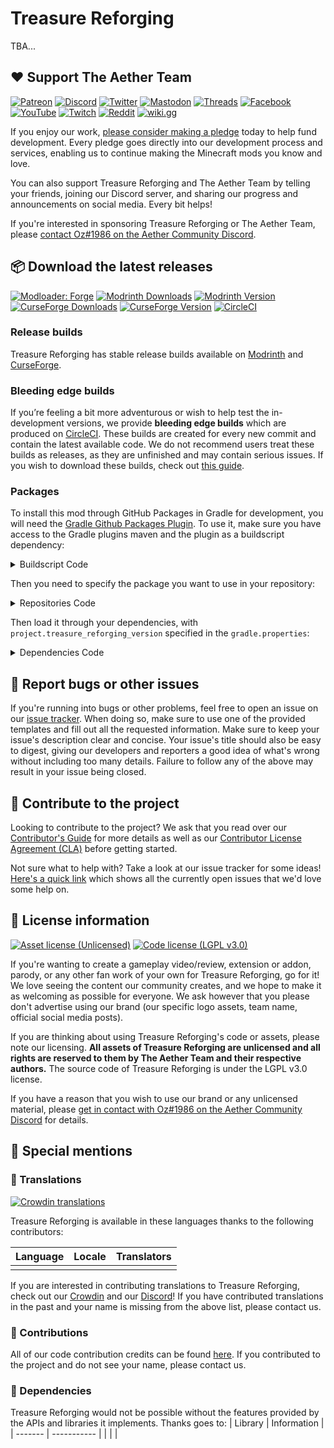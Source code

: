 # Treasure Reforging

TBA...

## :heart: Support The Aether Team

[![Patreon](https://img.shields.io/endpoint.svg?url=https%3A%2F%2Fshieldsio-patreon.vercel.app%2Fapi%3Fusername%3DTheAetherTeam%26type%3Dpatrons&style=flat-square&logoColor=white)](https://patreon.com/TheAetherTeam)
[![Discord](https://img.shields.io/discord/118816101936267265.svg?label=discord&logoColor=FFFFFF&logo=discord&color=7289DA&style=flat-square)](https://discord.gg/aethermod)
[![Twitter](https://img.shields.io/badge/twitter-@DevAether-lightgrey?style=flat-square&logo=twitter&color=1DA1F2&logoColor=white)](https://twitter.com/DevAether)
[![Mastodon](https://img.shields.io/mastodon/follow/110581810287361848?domain=https%3A%2F%2Fmastodon.gamedev.place%2F&style=flat-square&logo=mastodon&logoColor=white&label=mastodon&color=858AFA)](https://mastodon.gamedev.place/@DevAether)
[![Threads](https://custom-icon-badges.demolab.com/badge/threads-devaether-green?logo=instagram-threads&style=flat-square&color=000000)](https://www.threads.net/@devaether)
[![Facebook](https://img.shields.io/badge/facebook-AetherMod-blue?logo=facebook&style=flat-square&color=1877F2&logoColor=white)](https://www.facebook.com/AetherMod)
[![YouTube](https://img.shields.io/badge/youtube-@DevAether-blue?color=FF0000&label=youtube&logo=youtube&style=flat-square)](https://www.youtube.com/@DevAether)
[![Twitch](https://img.shields.io/twitch/status/theaetherteam?logo=twitch&style=flat-square&logoColor=white)](https://www.twitch.tv/theaetherteam)
[![Reddit](https://img.shields.io/reddit/subreddit-subscribers/TheAether?color=FF4500&label=reddit&logo=reddit&style=flat-square&logoColor=white)](https://www.reddit.com/r/TheAether/)
[![wiki.gg](https://custom-icon-badges.demolab.com/badge/wiki.gg-aether-green?logo=wikigg&style=flat-square&color=FF1980)](https://aether.wiki.gg/)

If you enjoy our work, [please consider making a pledge](https://patreon.com/TheAetherTeam) today to help fund development. Every pledge goes directly into our development process and services, enabling us to continue making the Minecraft mods you know and love.

You can also support Treasure Reforging and The Aether Team by telling your friends, joining our Discord server, and sharing our progress and announcements on social media. Every bit helps!

If you're interested in sponsoring Treasure Reforging or The Aether Team, please [contact Oz#1986 on the Aether Community Discord](https://discord.gg/aethermod).

## :package: Download the latest releases
[![Modloader: Forge](https://img.shields.io/badge/mod%20loader-forge-CC974D?style=flat-square)](https://files.minecraftforge.net/net/minecraftforge/forge/)
[![Modrinth Downloads](https://img.shields.io/modrinth/dt/aether_treasure_reforging?color=00AF5C&logo=modrinth)](https://modrinth.com/mod/aether_treasure_reforging)
[![Modrinth Version](https://img.shields.io/modrinth/game-versions/aether_treasure_reforging?color=00AF5C&label=latest&logo=modrinth&last=true)](https://modrinth.com/mod/aether_treasure_reforging)
[![CurseForge Downloads](http://cf.way2muchnoise.eu/aether_treasure_reforging.svg)](https://www.curseforge.com/minecraft/mc-mods/aether_treasure_reforging)
[![CurseForge Version](http://cf.way2muchnoise.eu/versions/aether_treasure_reforging_latest.svg)](https://www.curseforge.com/minecraft/mc-mods/aether_treasure_reforging)
[![CircleCI](https://circleci.com/gh/The-Aether-Team/Treasure-Reforging/tree/1.20.4-develop.svg?style=shield)](https://app.circleci.com/pipelines/github/The-Aether-Team/Treasure-Reforging?branch=1.20.4-develop)
### Release builds
Treasure Reforging has stable release builds available on [Modrinth](https://modrinth.com/mod/aether_treasure_reforging) and [CurseForge](https://www.curseforge.com/minecraft/mc-mods/aether_treasure_reforging).

### Bleeding edge builds
If you’re feeling a bit more adventurous or wish to help test the in-development versions, we provide **bleeding edge builds** which are produced on [CircleCI](https://app.circleci.com/pipelines/github/The-Aether-Team/Treasure-Reforging). These builds are created for every new commit and contain the latest available code. We do not recommend users treat these builds as releases, as they are unfinished and may contain serious issues. If you wish to download these builds, check out [this guide](https://github.com/The-Aether-Team/Treasure-Reforging/wiki/CircleCI-Guide).

### Packages
To install this mod through GitHub Packages in Gradle for development, you will need the [Gradle Github Packages Plugin](https://github.com/0ffz/gpr-for-gradle). To use it, make sure you have access to the Gradle plugins maven and the plugin as a buildscript dependency:

<details>
<summary> Buildscript Code</summary>

`settings.gradle`
```
pluginManagement {
    repositories {
        gradlePluginPortal()
    }
}
```

`build.gradle`
```
plugins {
    id 'io.github.0ffz.github-packages' version '[1,2)'
}
```

</details>

Then you need to specify the package you want to use in your repository:

<details>
<summary> Repositories Code</summary>

```
repositories {
  ...
  maven githubPackage.invoke("The-Aether-Team/Treasure-Reforging")
}
```

</details>

Then load it through your dependencies, with `project.treasure_reforging_version` specified in the `gradle.properties`:

<details>
<summary> Dependencies Code</summary>

```
dependencies {
  ...
  implementation fg.deobf("com.aetherteam.treasure_reforging:aether_treasure_reforging:${project.treasure_reforging_version}")
  ...
}
```

</details>

## :bug: Report bugs or other issues
If you're running into bugs or other problems, feel free to open an issue on our [issue tracker](https://github.com/The-Aether-Team/Treasure-Reforging/issues). When doing so, make sure to use one of the provided templates and fill out all the requested information. Make sure to keep your issue's description clear and concise. Your issue's title should also be easy to digest, giving our developers and reporters a good idea of what's wrong without including too many details. Failure to follow any of the above may result in your issue being closed.

## :wrench: Contribute to the project
Looking to contribute to the project? We ask that you read over our [Contributor's Guide](https://github.com/The-Aether-Team/Treasure-Reforging/blob/1.20.4-develop/docs/CONTRIBUTING.md) for more details as well as our [Contributor License Agreement (CLA)](https://github.com/The-Aether-Team/Treasure-Reforging/blob/1.20.4-develop/docs/AGREEMENT.md) before getting started.

Not sure what to help with? Take a look at our issue tracker for some ideas! [Here's a quick link](https://github.com/The-Aether-Team/Treasure-Reforging/labels/status%2Fhelp-wanted) which shows all the currently open issues that we'd love some help on.

## :scroll: License information
[![Asset license (Unlicensed)](https://img.shields.io/badge/assets%20license-All%20Rights%20Reserved-red.svg?style=flat-square)](https://en.wikipedia.org/wiki/All_rights_reserved)
[![Code license (LGPL v3.0)](https://img.shields.io/badge/code%20license-LGPL%20v3.0-green.svg?style=flat-square)](https://github.com/The-Aether-Team/Treasure-Reforging/blob/1.20.4-develop/LICENSE.txt)

If you're wanting to create a gameplay video/review, extension or addon, parody, or any other fan work of your own for Treasure Reforging, go for it! We love seeing the content our community creates, and we hope to make it as welcoming as possible for everyone. We ask however that you please don't advertise using our brand (our specific logo assets, team name, official social media posts).

If you are thinking about using Treasure Reforging's code or assets, please note our licensing. **All assets of Treasure Reforging are unlicensed and all rights are reserved to them by The Aether Team and their respective authors.** The source code of Treasure Reforging is under the LGPL v3.0 license.

If you have a reason that you wish to use our brand or any unlicensed material, please [get in contact with Oz#1986 on the Aether Community Discord](https://discord.gg/aethermod) for details.

## :star2: Special mentions
### :speech_balloon: Translations
[![Crowdin translations](https://img.shields.io/badge/crowdin-treasurereforging-blue?color=55BC5C&label=crowdin&logo=crowdin&style=flat-square)]()

Treasure Reforging is available in these languages thanks to the following contributors:

| Language                    | Locale  | Translators                                                                                                |
|-----------------------------|---------|------------------------------------------------------------------------------------------------------------|
|                       |  |                                                                                                   |

If you are interested in contributing translations to Treasure Reforging, check out our [Crowdin]() and our [Discord](https://discord.gg/aethermod)! If you have contributed translations in the past and your name is missing from the above list, please contact us.

### :hammer: Contributions
All of our code contribution credits can be found [here](https://github.com/The-Aether-Team/Treasure-Reforging/blob/1.20.4-develop/docs/CREDITS.txt). If you contributed to the project and do not see your name, please contact us.

### :file_folder: Dependencies
Treasure Reforging would not be possible without the features provided by the APIs and libraries it implements. Thanks goes to:
| Library | Information |
| ------- | ----------- |
|  |  |
